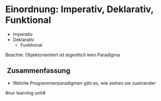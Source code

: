 # Einordnung: Imperativ, Deklarativ, Funktional

- Imperativ
- Deklarativ
	- Funktional

Beachte: Objektorientiert ist eigentlich kein Paradigma

##  Zusammenfassung
- Welche Programmierparadigmen gibt es, wie stehen sie zueinander

#nur learning unit#